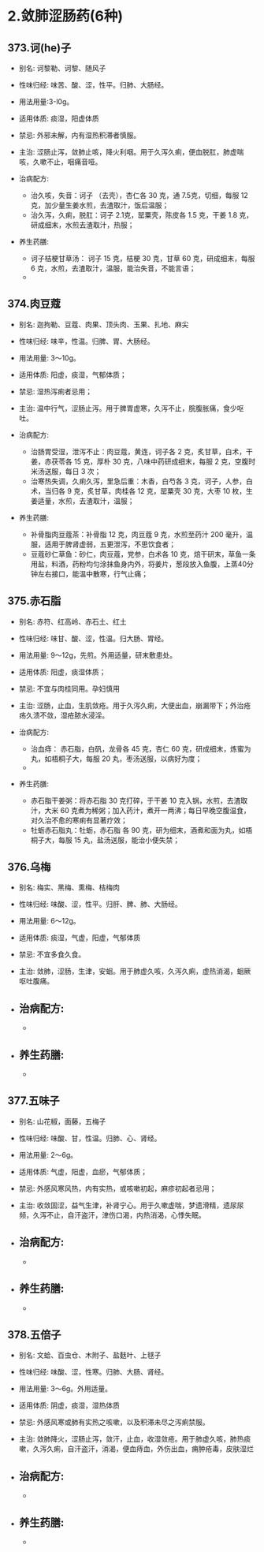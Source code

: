 # 2.敛肺涩肠药(6种)



## 373.诃(he)子

- 别名: 诃黎勒、诃黎、随风子
- 性味归经: 味苦、酸、涩，性平。归肺、大肠经。
- 用法用量:3-l0g。
- 适用体质: 痰湿，阳虚体质
- 禁忌: 外邪未解，内有湿热积滞者慎服。

- 主治: 涩肠止泻，敛肺止咳，降火利咽。用于久泻久痢，便血脱肛，肺虚喘咳，久嗽不止，咽痛音哑。
- 治病配方: 
  - 治久咳，失音：诃子 （去壳），杏仁各 30 克，通 7.5克，切细，每服 12 克，加少量生姜水煎，去渣取汁，饭后温服；
  - 治久泻，久痢，脱肛：诃子 2.1克，罂粟壳，陈皮各 1.5 克，干姜 1.8 克，研成细末，水煎去渣取汁，热服；
  
- 养生药膳: 
  - 诃子桔梗甘草汤： 诃子 15 克，桔梗 30 克，甘草 60 克，研成细末，每服 6 克，水煎，去渣取汁，温服，能治失音，不能言语；
  - 


## 374.肉豆蔻

- 别名: 迦拘勒、豆蔻、肉果、顶头肉、玉果、扎地、麻尖
- 性味归经: 味辛，性温。归脾、胃、大肠经。
- 用法用量: 3～10g。
- 适用体质: 阳虚，痰湿，气郁体质；
- 禁忌: 湿热泻痢者忌用；

- 主治: 温中行气，涩肠止泻。用于脾胃虚寒，久泻不止，脘腹胀痛，食少呕吐。
- 治病配方: 
  - 治肠胃受湿，泄泻不止：肉豆蔻，黄连，诃子各 2 克，炙甘草，白术，干姜，赤茯苓各 15 克，厚朴  30 克，八味中药研成细末，每服  2 克，空腹时米汤送服，每日 3 次；
  - 治寒热失调，久痢久泻，里急后重：木香，白芍各 3 克，诃子，人参，白术，当归各 9 克，炙甘草，肉桂各 12 克，罂粟壳 30 克，大枣 10 枚，生姜适量，水煎，去渣取汁，温服；
  
- 养生药膳: 
  - 补骨脂肉豆蔻茶：补骨脂 12 克，肉豆蔻 9 克，水煎至药汁 200 毫升，温服，适用于脾肾虚弱，五更泄泻，不思饮食者；
  - 豆蔻砂仁草鱼：砂仁，肉豆蔻，党参，白术各 10 克，焙干研末，草鱼一条用盐，料酒，药粉均匀涂抹鱼身内外，将姜片，葱段放入鱼腹，上蒸40分钟左右接口，能温中散寒，行气止痛；


## 375.赤石脂

- 别名: 赤符、红高岭、赤石土、红土
- 性味归经: 味甘、酸、涩，性温。归大肠、胃经。
- 用法用量: 9～12g，先煎。外用适量，研末敷患处。
- 适用体质: 阳虚，痰湿体质；
- 禁忌: 不宜与肉桂同用。孕妇慎用

- 主治: 涩肠，止血，生肌敛疮。用于久泻久痢，大便出血，崩漏带下；外治疮疡久溃不敛，湿疮脓水浸淫。
- 治病配方: 
  - 治血痔： 赤石脂，白矾，龙骨各 45 克，杏仁 60 克，研成细末，炼蜜为丸，如梧桐子大，每服 20 丸，枣汤送服，以病好为度；
  - 
  
- 养生药膳: 
  - 赤石脂干姜粥：将赤石脂 30 克打碎，于干姜 10 克入锅，水煎，去渣取汁，大米 60 克煮为稀粥；加入药汁，煮开一两沸；每日早晚空腹温食，对久治不愈的寒痢有显著疗效；
  - 牡蛎赤石脂丸：牡蛎，赤石脂 各 90 克，研为细末，酒煮和面为丸，如梧桐子大，每服 15 丸，盐汤送服，能治小便失禁；


## 376.乌梅
- 别名: 梅实、黑梅、熏梅、桔梅肉
- 性味归经: 味酸、涩，性平。归肝、脾、肺、大肠经。
- 用法用量: 6～12g。
- 适用体质: 痰湿，气虚，阳虚，气郁体质
- 禁忌: 不宜多食久食。

- 主治: 敛肺，涩肠，生津，安蛔。用于肺虚久咳，久泻久痢，虚热消渴，蛔厥呕吐腹痛。
- 治病配方: 
  - 
  - 
  
- 养生药膳: 
  - 
  - 


## 377.五味子

- 别名: 山花椒，面藤，五梅子
- 性味归经: 味酸、甘，性温。归肺、心、肾经。
- 用法用量: 2～6g。
- 适用体质: 气虚，阳虚，血瘀，气郁体质；
- 禁忌: 外感风寒风热，内有实热，或咳嗽初起，麻疹初起者忌用；

- 主治: 收敛固涩，益气生津，补肾宁心。用于久嗽虚喘，梦遗滑精，遗尿尿频，久泻不止，自汗盗汗，津伤口渴，内热消渴，心悸失眠。

- 治病配方: 
  - 
  - 
  
- 养生药膳: 
  - 
  - 


## 378.五倍子

- 别名: 文蛤、百虫仓、木附子、盐麸叶、上毬子
- 性味归经: 味酸、涩，性寒。归肺、大肠、肾经。
- 用法用量: 3～6g。外用适量。
- 适用体质: 阴虚，痰湿，湿热体质
- 禁忌: 外感风寒或肺有实热之咳嗽，以及积滞未尽之泻痢禁服。

- 主治: 敛肺降火，涩肠止泻，敛汗，止血，收湿敛疮。用于肺虚久咳，肺热痰嗽，久泻久痢，自汗盗汗，消渴，便血痔血，外伤出血，痈肿疮毒，皮肤湿烂
- 治病配方: 
  - 
  - 
  
- 养生药膳: 
  - 
  - 





